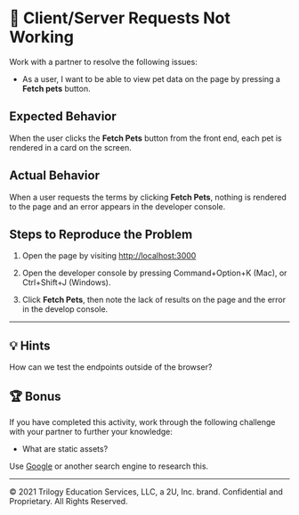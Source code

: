 # 🐛 Client/Server Requests Not Working

Work with a partner to resolve the following issues:

* As a user, I want to be able to view pet data on the page by pressing a **Fetch pets** button.

## Expected Behavior

When the user clicks the **Fetch Pets** button from the front end, each pet is rendered in a card on the screen.

## Actual Behavior

When a user requests the terms by clicking **Fetch Pets**, nothing is rendered to the page and an error appears in the developer console.

## Steps to Reproduce the Problem

1. Open the page by visiting [http://localhost:3000](http://localhost:3000)

2. Open the developer console by pressing Command+Option+K (Mac), or Ctrl+Shift+J (Windows).

3. Click **Fetch Pets**, then note the lack of results on the page and the error in the develop console.

---

## 💡 Hints

How can we test the endpoints outside of the browser?

## 🏆 Bonus

If you have completed this activity, work through the following challenge with your partner to further your knowledge:

* What are static assets?

Use [Google](https://www.google.com) or another search engine to research this.

---
© 2021 Trilogy Education Services, LLC, a 2U, Inc. brand. Confidential and Proprietary. All Rights Reserved.

